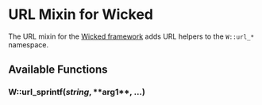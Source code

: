 # URL Mixin for Wicked

The URL mixin for the [Wicked framework](http://github.com/benallfree/wicked.git) adds URL helpers to the `W::url_*` namespace. 

## Available Functions

### W::url_sprintf($string, **$arg1**, ...)

